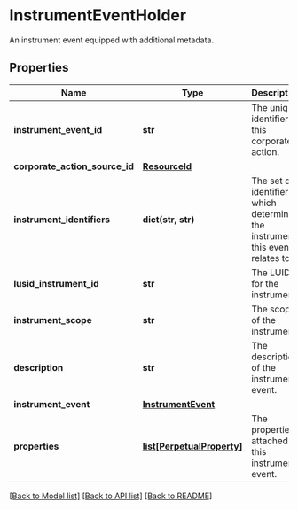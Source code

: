 # InstrumentEventHolder

An instrument event equipped with additional metadata.

## Properties
Name | Type | Description | Notes
------------ | ------------- | ------------- | -------------
**instrument_event_id** | **str** | The unique identifier of this corporate action. | 
**corporate_action_source_id** | [**ResourceId**](ResourceId.md) |  | 
**instrument_identifiers** | **dict(str, str)** | The set of identifiers which determine the instrument this event relates to. | 
**lusid_instrument_id** | **str** | The LUID for the instrument. | 
**instrument_scope** | **str** | The scope of the instrument. | 
**description** | **str** | The description of the instrument event. | 
**instrument_event** | [**InstrumentEvent**](InstrumentEvent.md) |  | 
**properties** | [**list[PerpetualProperty]**](PerpetualProperty.md) | The properties attached to this instrument event. | [optional] 

[[Back to Model list]](../README.md#documentation-for-models) [[Back to API list]](../README.md#documentation-for-api-endpoints) [[Back to README]](../README.md)



